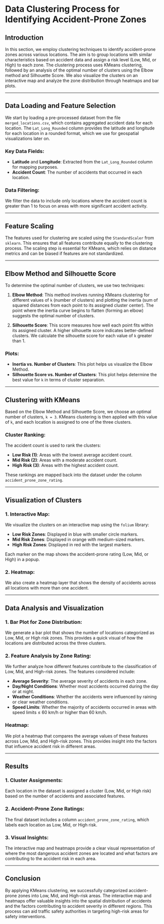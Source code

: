 # Data Clustering Process for Identifying Accident-Prone Zones

## Introduction

In this section, we employ clustering techniques to identify accident-prone zones across various locations. The aim is to group locations with similar characteristics based on accident data and assign a risk level (Low, Mid, or High) to each zone. The clustering process uses KMeans clustering, followed by an analysis of the optimal number of clusters using the Elbow method and Silhouette Score. We also visualize the clusters on an interactive map and analyze the zone distribution through heatmaps and bar plots.

---

## Data Loading and Feature Selection

We start by loading a pre-processed dataset from the file `merged_locations.csv`, which contains aggregated accident data for each location. The `Lat_Long_Rounded` column provides the latitude and longitude for each location in a rounded format, which we use for geospatial visualizations later on. 

### Key Data Fields:
- **Latitude** and **Longitude**: Extracted from the `Lat_Long_Rounded` column for mapping purposes.
- **Accident Count**: The number of accidents that occurred in each location.

### Data Filtering:
We filter the data to include only locations where the accident count is greater than 1 to focus on areas with more significant accident activity.

---

## Feature Scaling

The features used for clustering are scaled using the `StandardScaler` from `sklearn`. This ensures that all features contribute equally to the clustering process. The scaling step is essential for KMeans, which relies on distance metrics and can be biased if features are not standardized.

---

## Elbow Method and Silhouette Score

To determine the optimal number of clusters, we use two techniques:

1. **Elbow Method**: This method involves running KMeans clustering for different values of `k` (number of clusters) and plotting the inertia (sum of squared distances from each point to its assigned cluster center). The point where the inertia curve begins to flatten (forming an elbow) suggests the optimal number of clusters.

2. **Silhouette Score**: This score measures how well each point fits within its assigned cluster. A higher silhouette score indicates better-defined clusters. We calculate the silhouette score for each value of `k` greater than 1.

### Plots:
- **Inertia vs. Number of Clusters**: This plot helps us visualize the Elbow Method.
- **Silhouette Score vs. Number of Clusters**: This plot helps determine the best value for `k` in terms of cluster separation.

---

## Clustering with KMeans

Based on the Elbow Method and Silhouette Score, we choose an optimal number of clusters, `k = 3`. KMeans clustering is then applied with this value of `k`, and each location is assigned to one of the three clusters.

### Cluster Ranking:
The accident count is used to rank the clusters:
- **Low Risk (1)**: Areas with the lowest average accident count.
- **Mid Risk (2)**: Areas with a moderate accident count.
- **High Risk (3)**: Areas with the highest accident count.

These rankings are mapped back into the dataset under the column `accident_prone_zone_rating`.

---

## Visualization of Clusters

### 1. **Interactive Map**:
We visualize the clusters on an interactive map using the `folium` library:
- **Low Risk Zones**: Displayed in blue with smaller circle markers.
- **Mid Risk Zones**: Displayed in orange with medium-sized markers.
- **High Risk Zones**: Displayed in red with the largest markers.

Each marker on the map shows the accident-prone rating (Low, Mid, or High) in a popup.

### 2. **Heatmap**:
We also create a heatmap layer that shows the density of accidents across all locations with more than one accident.

---

## Data Analysis and Visualization

### 1. **Bar Plot for Zone Distribution**:
We generate a bar plot that shows the number of locations categorized as Low, Mid, or High risk zones. This provides a quick visual of how the locations are distributed across the three clusters.

### 2. **Feature Analysis by Zone Rating**:
We further analyze how different features contribute to the classification of Low, Mid, and High-risk zones. The features considered include:
- **Average Severity**: The average severity of accidents in each zone.
- **Day/Night Conditions**: Whether most accidents occurred during the day or at night.
- **Weather Conditions**: Whether the accidents were influenced by raining or clear weather conditions.
- **Speed Limits**: Whether the majority of accidents occurred in areas with speed limits ≤ 60 km/h or higher than 60 km/h.

### Heatmap:
We plot a heatmap that compares the average values of these features across Low, Mid, and High-risk zones. This provides insight into the factors that influence accident risk in different areas.

---

## Results

### 1. **Cluster Assignments**:
Each location in the dataset is assigned a cluster (Low, Mid, or High risk) based on the number of accidents and associated features.

### 2. **Accident-Prone Zone Ratings**:
The final dataset includes a column `accident_prone_zone_rating`, which labels each location as Low, Mid, or High risk.

### 3. **Visual Insights**:
The interactive map and heatmaps provide a clear visual representation of where the most dangerous accident zones are located and what factors are contributing to the accident risk in each area.

---

## Conclusion

By applying KMeans clustering, we successfully categorized accident-prone zones into Low, Mid, and High-risk areas. The interactive map and heatmaps offer valuable insights into the spatial distribution of accidents and the factors contributing to accident severity in different regions. This process can aid traffic safety authorities in targeting high-risk areas for safety interventions.
